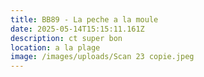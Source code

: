 ```yaml
---
title: BB89 - La peche a la moule
date: 2025-05-14T15:15:11.161Z
description: ct super bon
location: a la plage
image: /images/uploads/Scan 23 copie.jpeg
---
```

